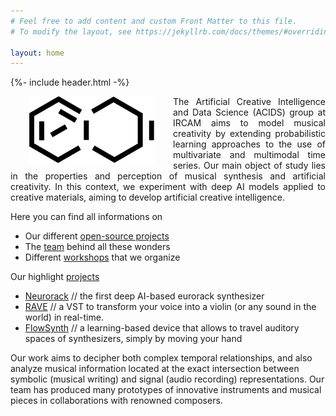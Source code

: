 ```yaml
---
# Feel free to add content and custom Front Matter to this file.
# To modify the layout, see https://jekyllrb.com/docs/themes/#overriding-theme-defaults

layout: home
---
```


{%- include header.html -%}


<img src="images/acids_white_bg.png" alt="ACIDS" width="200" style="float:left;margin:0px 30px">

<p align="justify">
The Artificial Creative Intelligence and Data Science (ACIDS) group at IRCAM aims to model musical creativity by extending probabilistic learning approaches to the use of multivariate and multimodal time series. Our main object of study lies in the properties and perception of musical synthesis and artificial creativity. In this context, we experiment with deep AI models applied to creative materials, aiming to develop artificial creative intelligence.
</p>


Here you can find all informations on 
- Our different [open-source projects](projects)
- The [team](team) behind all these wonders
- Different [workshops](workshops) that we organize

Our highlight [projects](projects)

- [Neurorack](http://www.gitub.com/acids-ircam/neurorack) // the first deep AI-based eurorack synthesizer
- [RAVE](http://www.gitub.com/acids-ircam/rave) // a VST to transform your voice into a violin (or any sound in the world) in real-time.
- [FlowSynth](http://www.gitub.com/acids-ircam/flow_synthesizer) // a learning-based device that allows to travel auditory spaces of synthesizers, simply by moving your hand

Our work aims to decipher both complex temporal relationships, and also analyze musical information located at the exact intersection between symbolic (musical writing) and signal (audio recording) representations. Our team has produced many prototypes of innovative instruments and musical pieces in collaborations with renowned composers. 
